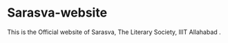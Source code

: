 # Sarasva-website
This is the Official website of Sarasva, The Literary Society, IIIT Allahabad .


